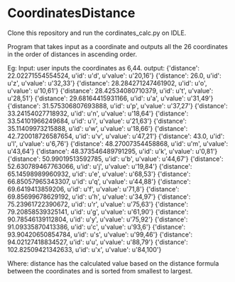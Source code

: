 # CoordinatesDistance

Clone this repository and run the cordinates_calc.py on IDLE.

Program that takes input as a coordinate and outputs all the 26 coordinates in the order of distances in ascending order.

Eg:
Input: user inputs the coordinates as 6,44.
output:
{'distance': 22.02271554554524, u'id': u'd', u'value': u'20,16'}
{'distance': 26.0, u'id': u'z', u'value': u'32,33'}
{'distance': 28.284271247461902, u'id': u'o', u'value': u'10,61'}
{'distance': 28.42534080710379, u'id': u't', u'value': u'28,51'}
{'distance': 29.68164415931166, u'id': u'a', u'value': u'31,49'}
{'distance': 31.575306807693888, u'id': u'p', u'value': u'37,27'}
{'distance': 33.24154027718932, u'id': u'n', u'value': u'18,64'}
{'distance': 33.54101966249684, u'id': u'i', u'value': u'21,63'}
{'distance': 35.11409973215888, u'id': u'w', u'value': u'18,66'}
{'distance': 42.720018726587654, u'id': u'v', u'value': u'47,21'}
{'distance': 43.0, u'id': u'l', u'value': u'6,76'}
{'distance': 48.27007354458868, u'id': u'm', u'value': u'43,64'}
{'distance': 48.373546489791295, u'id': u'k', u'value': u'0,81'}
{'distance': 50.99019513592785, u'id': u'b', u'value': u'44,67'}
{'distance': 52.630789467763066, u'id': u'j', u'value': u'19,84'}
{'distance': 65.14598989960932, u'id': u'e', u'value': u'68,53'}
{'distance': 66.85057965343307, u'id': u'q', u'value': u'44,88'}
{'distance': 69.6419413859206, u'id': u'f', u'value': u'71,8'}
{'distance': 69.85699678629192, u'id': u'h', u'value': u'34,97'}
{'distance': 75.23961722390672, u'id': u'r', u'value': u'75,63'}
{'distance': 79.20858539325141, u'id': u'g', u'value': u'61,90'}
{'distance': 90.78546139112804, u'id': u'y', u'value': u'75,92'}
{'distance': 91.09335870413386, u'id': u'c', u'value': u'93,6'}
{'distance': 93.90420650854784, u'id': u's', u'value': u'99,46'}
{'distance': 94.02127418834527, u'id': u'u', u'value': u'88,79'}
{'distance': 102.82509421342633, u'id': u'x', u'value': u'84,100'}

Where: distance has the calculated value based on the distance formula between the coordinates and is sorted from smallest to largest.
